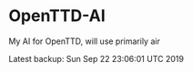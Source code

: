 # OpenTTD-AI
My AI for OpenTTD, will use primarily air

Latest backup: Sun Sep 22 23:06:01 UTC 2019
